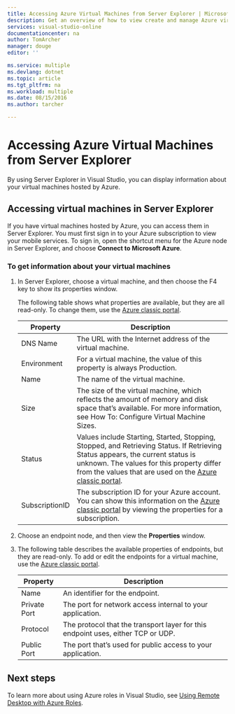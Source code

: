 ```yaml
---
title: Accessing Azure Virtual Machines from Server Explorer | Microsoft Azure
description: Get an overview of how to view create and manage Azure virtual machines (VMs) in Server Explorer in Visual Studio.
services: visual-studio-online
documentationcenter: na
author: TomArcher
manager: douge
editor: ''

ms.service: multiple
ms.devlang: dotnet
ms.topic: article
ms.tgt_pltfrm: na
ms.workload: multiple
ms.date: 08/15/2016
ms.author: tarcher

---
```

# Accessing Azure Virtual Machines from Server Explorer
By using Server Explorer in Visual Studio, you can display information about your virtual machines hosted by Azure.

## Accessing virtual machines in Server Explorer
If you have virtual machines hosted by Azure, you can access them in Server Explorer. You must first sign in to your Azure subscription to view your mobile services. To sign in, open the shortcut menu for the Azure node in Server Explorer, and choose **Connect to Microsoft Azure**.

### To get information about your virtual machines
1. In Server Explorer, choose a virtual machine, and then choose the F4 key to show its properties window.
   
    The following table shows what properties are available, but they are all read-only. To change them, use the [Azure classic portal](http://go.microsoft.com/fwlink/?LinkID=213885).
   
   | Property | Description |
   | --- | --- |
   | DNS Name |The URL with the Internet address of the virtual machine. |
   | Environment |For a virtual machine, the value of this property is always Production. |
   | Name |The name of the virtual machine. |
   | Size |The size of the virtual machine, which reflects the amount of memory and disk space that’s available. For more information, see How To: Configure Virtual Machine Sizes. |
   | Status |Values include Starting, Started, Stopping, Stopped, and Retrieving Status. If Retrieving Status appears, the current status is unknown. The values for this property differ from the values that are used on the [Azure classic portal](http://go.microsoft.com/fwlink/?LinkID=213885). |
   | SubscriptionID |The subscription ID for your Azure account. You can show this information on the [Azure classic portal](http://go.microsoft.com/fwlink/?LinkID=213885) by viewing the properties for a subscription. |
2. Choose an endpoint node, and then view the **Properties** window.
3. The following table describes the available properties of endpoints, but they are read-only. To add or edit the endpoints for a virtual machine, use the [Azure classic portal](http://go.microsoft.com/fwlink/?LinkID=213885). 
   
   | Property | Description |
   | --- | --- |
   | Name |An identifier for the endpoint. |
   | Private Port |The port for network access internal to your application. |
   | Protocol |The protocol that the transport layer for this endpoint uses, either TCP or UDP. |
   | Public Port |The port that’s used for public access to your application. |

## Next steps
To learn more about using Azure roles in Visual Studio, see [Using Remote Desktop with Azure Roles](vs-azure-tools-remote-desktop-roles.md).

